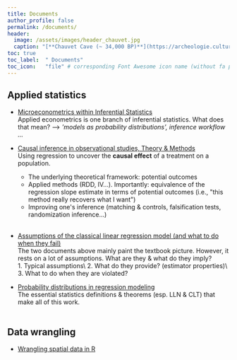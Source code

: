 ```yaml
---
title: Documents
author_profile: false
permalink: /documents/
header:
  image: /assets/images/header_chauvet.jpg
  caption: "[**Chauvet Cave (~ 34,000 BP)**](https://archeologie.culture.fr/chauvet/en/symbolic-expressions)"
toc: true
toc_label: 	" Documents"
toc_icon: 	"file" # corresponding Font Awesome icon name (without fa prefix)
---
```



## Applied statistics

  - [Microeconometrics within Inferential Statistics](../docs/microeconometrics.pdf)  
Applied econometrics is one branch of inferential statistics. What does that mean? --> *'models as probability distributions', inference workflow ...*
      
      
  - [Causal inference in observational studies, Theory & Methods](../docs/causal_inference.pdf)  
Using regression to uncover the **causal effect** of a treatment on a population.
      * The underlying theoretical framework: potential outcomes
      * Applied methods (RDD, IV...). Importantly: equivalence of the regression slope estimate in terms of potential outcomes (i.e., "this method really recovers what I want")
      * Improving one's inference (matching & controls, falsification tests, randomization inference...)  <br/><br/>

      
  - [Assumptions of the classical linear regression model (and what to do when they fail)](../docs/CLRM&estimators.pdf)  
The two documents above mainly paint the textbook picture. However, it rests on a lot of assumptions. What are they & what do they imply?  
      	1. Typical assumptions\\
      	2. What do they provide? (estimator properties)\\
      	3. What to do when they are violated?

      
  - [Probability distributions in regression modeling](../docs/proba_theory.pdf)  
The essential statistics definitions & theorems (esp. LLN & CLT) that make all of this work.<br/><br/>


## Data wrangling

  - [Wrangling spatial data in R](../docs/spatialData_R.pdf)

